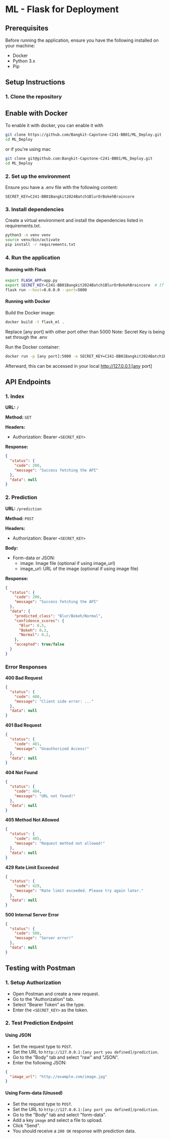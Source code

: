 # ML - Flask for Deployment

## Prerequisites

Before running the application, ensure you have the following installed on your machine:

- Docker
- Python 3.x
- Pip

## Setup Instructions

### 1. Clone the repository

## Enable with Docker
To enable it with docker, you can enable it with

```bash
git clone https://github.com/Bangkit-Capstone-C241-BB01/ML_Deploy.git
cd ML_Deploy
```

or if you're using mac
```bash
git clone git@github.com:Bangkit-Capstone-C241-BB01/ML_Deploy.git
cd ML_Deploy
```

### 2. Set up the environment

Ensure you have a .env file with the following content:

```
SECRET_KEY=C241-BB01Bangkit2024Batch1BlurOrBokehBraincore
```


### 3. Install dependencies

Create a virtual environment and install the dependencies listed in requirements.txt.

```bash
python3 -m venv venv
source venv/bin/activate
pip install -r requirements.txt
```

### 4. Run the application
#### Running with Flask

```bash
export FLASK_APP=app.py
export SECRET_KEY=C241-BB01Bangkit2024Batch1BlurOrBokehBraincore  # If not set in .env
flask run --host=0.0.0.0 --port=5000
```

#### Running with Docker
Build the Docker image:
```bash
docker build -t flask_ml .
```
Replace [any port] with other port other than 5000
Note: Secret Key is being set through the .env

Run the Docker container:
```bash
docker run -p [any port]:5000 -e SECRET_KEY=C241-BB01Bangkit2024Batch1BlurOrBokehBraincore flask_ml
```

Afterward, this can be accessed in your local http://127.0.0.1:[any port]

## API Endpoints

### 1. Index

**URL:** `/`

**Method:** `GET`

**Headers:**
- Authorization: Bearer `<SECRET_KEY>`

**Response:**

```json
{
  "status": {
    "code": 200,
    "message": "Success fetching the API"
  },
  "data": null
}
```

### 2. Prediction

**URL:** `/prediction`

**Method:** `POST`

**Headers:**
- Authorization: Bearer `<SECRET_KEY>`

**Body:**
- Form-data or JSON:
  - image: Image file (optional if using image_url)
  - image_url: URL of the image (optional if using image file)

**Response:**

```json
{
  "status": {
    "code": 200,
    "message": "Success fetching the API"
  },
  "data": {
    "predicted_class": "Blur/Bokeh/Normal",
    "confidence_scores": {
      "Blur": 0.5,
      "Bokeh": 0.3,
      "Normal": 0.2,
    },
    "accepted": true/false
  }
}
```

### Error Responses

**400 Bad Request**

```json
{
  "status": {
    "code": 400,
    "message": "Client side error: ..."
  },
  "data": null
}
```

**401 Bad Request**

```json
{
  "status": {
    "code": 401,
    "message": "Unauthorized Access!"
  },
  "data": null
}
```

**404 Not Found**

```json
{
  "status": {
    "code": 404,
    "message": "URL not found!"
  },
  "data": null
}

```

**405 Method Not Allowed**

```json
{
  "status": {
    "code": 405,
    "message": "Request method not allowed!"
  },
  "data": null
}

```

**429 Rate Limit Exceeded**

```json
{
  "status": {
    "code": 429,
    "message": "Rate limit exceeded. Please try again later."
  },
  "data": null
}

```

**500 Internal Server Error**

```json
{
  "status": {
    "code": 500,
    "message": "Server error!"
  },
  "data": null
}

```



## Testing with Postman

### 1. Setup Authorization

- Open Postman and create a new request.
- Go to the "Authorization" tab.
- Select "Bearer Token" as the type.
- Enter the `<SECRET_KEY>` as the token.

### 2. Test Prediction Endpoint

#### Using JSON

- Set the request type to `POST`.
- Set the URL to `http://127.0.0.1:[any port you defined]/prediction`.
- Go to the "Body" tab and select "raw" and "JSON".
- Enter the following JSON:

```json
{
  "image_url": "http://example.com/image.jpg"
}
```

#### Using Form-data (Unused)

- Set the request type to `POST`.
- Set the URL to `http://127.0.0.1:[any port you defined]/prediction`.
- Go to the "Body" tab and select "form-data".
- Add a key `image` and select a file to upload.
- Click "Send".
- You should receive a `200 OK` response with prediction data.